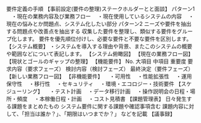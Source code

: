 要件定義の手順
【事前設定(要件の整理)ステークホルダーとと面談】
	パターン1
		　・現在の業務内容及び業務フロー
		　・現在使用しているシステムの内容
		　・現在の悩みとか問題点、システム化したい部分
	パターン2
		ニーズや要件を抽出する問題点や改善点を抽出する
		収集した要件を整理し、類似する要件をグループ化します。
		要件を優先順位付けし、必要な要件と不要な要件を区別します。
【システム概要】
     ・システムを導入する理由や背景、またこのシステムの概要や範囲などについて表記します。
【システム俯瞰図】
【現在の業務フロー図】
【現状とゴールのギャップの整理】
【機能要件】
     No.	大項目	中項目	重要度	要求内容（要求フェーズ）	検討内容（検討フェーズ）	最終決定（要件フェーズ）	
【新しい業務フロー図】
【非機能要件】
	　・可用性
	　・性能拡張性
	　・運用保守性
	　・移行性
	　・セキュリティ
	　・環境・エコロジー・技術要件
【スケジューリング】
	　・テスト計画
	　・データ移行計画
	　・操作説明会の日程・場所・頻度
	　・本稼働日程・計画
	　・コスト見積書
【課題管理表】
	日々発生する課題をまとめたもの
	システム要件に関する課題や確認事項含む
	課題内容に対して、「担当は誰か？」、「期限はいつまでか？」
	などを記載
【議事録】